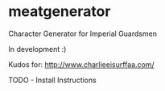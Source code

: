 # meatgenerator
Character Generator for Imperial Guardsmen

In development :)

Kudos for: http://www.charlieeisurffaa.com/

TODO - Install Instructions